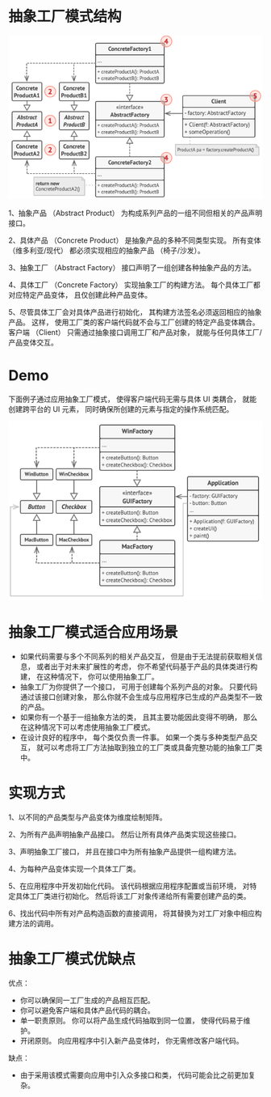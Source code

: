# 抽象工厂模式结构

<img src="../abstract_factory_pattern/png/img_1.png" alt="抽象工厂模式结构"/>

1、抽象产品 （Abstract Product） 为构成系列产品的一组不同但相关的产品声明接口。

2、具体产品 （Concrete Product） 是抽象产品的多种不同类型实现。 所有变体 （维多利亚/现代） 都必须实现相应的抽象产品 （椅子/沙发）。

3、抽象工厂 （Abstract Factory） 接口声明了一组创建各种抽象产品的方法。

4、具体工厂 （Concrete Factory） 实现抽象工厂的构建方法。 每个具体工厂都对应特定产品变体， 且仅创建此种产品变体。

5、尽管具体工厂会对具体产品进行初始化， 其构建方法签名必须返回相应的抽象产品。 这样， 使用工厂类的客户端代码就不会与工厂创建的特定产品变体耦合。
客户端 （Client） 只需通过抽象接口调用工厂和产品对象， 就能与任何具体工厂/产品变体交互。

# Demo

下面例子通过应用抽象工厂模式， 使得客户端代码无需与具体 UI 类耦合， 就能创建跨平台的 UI 元素， 同时确保所创建的元素与指定的操作系统匹配。

<img src="../abstract_factory_pattern/png/img_2.png"></img>

# 抽象工厂模式适合应用场景

- 如果代码需要与多个不同系列的相关产品交互， 但是由于无法提前获取相关信息， 或者出于对未来扩展性的考虑，
  你不希望代码基于产品的具体类进行构建， 在这种情况下， 你可以使用抽象工厂。
- 抽象工厂为你提供了一个接口， 可用于创建每个系列产品的对象。 只要代码通过该接口创建对象， 那么你就不会生成与应用程序已生成的产品类型不一致的产品。
- 如果你有一个基于一组抽象方法的类， 且其主要功能因此变得不明确， 那么在这种情况下可以考虑使用抽象工厂模式。
- 在设计良好的程序中， 每个类仅负责一件事。 如果一个类与多种类型产品交互， 就可以考虑将工厂方法抽取到独立的工厂类或具备完整功能的抽象工厂类中。

# 实现方式

1、以不同的产品类型与产品变体为维度绘制矩阵。

2、为所有产品声明抽象产品接口。 然后让所有具体产品类实现这些接口。

3、声明抽象工厂接口， 并且在接口中为所有抽象产品提供一组构建方法。

4、为每种产品变体实现一个具体工厂类。

5、在应用程序中开发初始化代码。 该代码根据应用程序配置或当前环境， 对特定具体工厂类进行初始化。 然后将该工厂对象传递给所有需要创建产品的类。

6、找出代码中所有对产品构造函数的直接调用， 将其替换为对工厂对象中相应构建方法的调用。

# 抽象工厂模式优缺点

优点：

- 你可以确保同一工厂生成的产品相互匹配。
- 你可以避免客户端和具体产品代码的耦合。
- 单一职责原则。 你可以将产品生成代码抽取到同一位置， 使得代码易于维护。
- 开闭原则。 向应用程序中引入新产品变体时， 你无需修改客户端代码。

缺点：

- 由于采用该模式需要向应用中引入众多接口和类， 代码可能会比之前更加复杂。